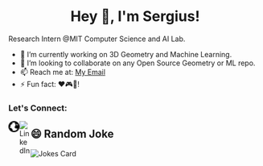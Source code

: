 <h1 align="center"> Hey 👋, I'm Sergius!  </h1>

Research Intern @MIT Computer Science and AI Lab.
- 🔭 I’m currently working on 3D Geometry and Machine Learning. 
- 👯 I’m looking to collaborate on any Open Source Geometry or ML repo.
- 📫 Reach me at: [My Email](mailto:sergiusnyah@gmail.com)
- ⚡ Fun fact: ❤️🎮🎹! 

### Let's Connect:

[<img align="left" alt="Twitter" width="22px" src="https://raw.githubusercontent.com/iconic/open-iconic/master/svg/globe.svg" />][twitter]
[<img align="left" alt="LinkedIn" width="22px" src="https://raw.githubusercontent.com/iconic/open-iconic/master/svg/linkedin.svg" />][linkedin]

[twitter]: https://twitter.com/@Serg_ius_
[linkedin]: https://linkedin.com/in/sergius-nyah

## 😄 Random Joke
![Jokes Card](https://readme-jokes.vercel.app/api?theme=tokyonight&hideBorder=true)




